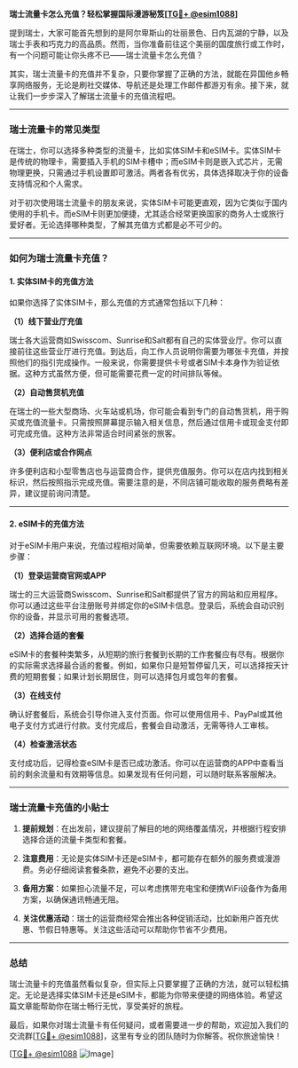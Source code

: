**瑞士流量卡怎么充值？轻松掌握国际漫游秘笈[[TG💪+ @esim1088](https://t.me/s/esim1088)]**

提到瑞士，大家可能首先想到的是阿尔卑斯山的壮丽景色、日内瓦湖的宁静，以及瑞士手表和巧克力的高品质。然而，当你准备前往这个美丽的国度旅行或工作时，有一个问题可能让你头疼不已——瑞士流量卡怎么充值？

其实，瑞士流量卡的充值并不复杂，只要你掌握了正确的方法，就能在异国他乡畅享网络服务，无论是刷社交媒体、导航还是处理工作邮件都游刃有余。接下来，就让我们一步步深入了解瑞士流量卡的充值流程吧。

---

### **瑞士流量卡的常见类型**

在瑞士，你可以选择多种类型的流量卡，比如实体SIM卡和eSIM卡。实体SIM卡是传统的物理卡，需要插入手机的SIM卡槽中；而eSIM卡则是嵌入式芯片，无需物理更换，只需通过手机设置即可激活。两者各有优劣，具体选择取决于你的设备支持情况和个人需求。

对于初次使用瑞士流量卡的朋友来说，实体SIM卡可能更直观，因为它类似于国内使用的手机卡。而eSIM卡则更加便捷，尤其适合经常更换国家的商务人士或旅行爱好者。无论选择哪种类型，了解其充值方式都是必不可少的。

---

### **如何为瑞士流量卡充值？**

#### **1. 实体SIM卡的充值方法**

如果你选择了实体SIM卡，那么充值的方式通常包括以下几种：

**（1）线下营业厅充值**

瑞士各大运营商如Swisscom、Sunrise和Salt都有自己的实体营业厅。你可以直接前往这些营业厅进行充值。到达后，向工作人员说明你需要为哪张卡充值，并按照他们的指引完成操作。一般来说，你需要提供卡号或者SIM卡本身作为验证依据。这种方式虽然方便，但可能需要花费一定的时间排队等候。

**（2）自动售货机充值**

在瑞士的一些大型商场、火车站或机场，你可能会看到专门的自动售货机，用于购买或充值流量卡。只需按照屏幕提示输入相关信息，然后通过信用卡或现金支付即可完成充值。这种方法非常适合时间紧张的旅客。

**（3）便利店或合作网点**

许多便利店和小型零售店也与运营商合作，提供充值服务。你可以在店内找到相关标识，然后按照指示完成充值。需要注意的是，不同店铺可能收取的服务费略有差异，建议提前询问清楚。

---

#### **2. eSIM卡的充值方法**

对于eSIM卡用户来说，充值过程相对简单，但需要依赖互联网环境。以下是主要步骤：

**（1）登录运营商官网或APP**

瑞士的三大运营商Swisscom、Sunrise和Salt都提供了官方的网站和应用程序。你可以通过这些平台注册账号并绑定你的eSIM卡信息。登录后，系统会自动识别你的设备，并显示可用的套餐选项。

**（2）选择合适的套餐**

eSIM卡的套餐种类繁多，从短期的旅行套餐到长期的工作套餐应有尽有。根据你的实际需求选择最合适的套餐。例如，如果你只是短暂停留几天，可以选择按天计费的短期套餐；如果计划长期居住，则可以选择包月或包年的套餐。

**（3）在线支付**

确认好套餐后，系统会引导你进入支付页面。你可以使用信用卡、PayPal或其他电子支付方式进行付款。支付完成后，套餐会自动激活，无需等待人工审核。

**（4）检查激活状态**

支付成功后，记得检查eSIM卡是否已成功激活。你可以在运营商的APP中查看当前的剩余流量和有效期等信息。如果发现有任何问题，可以随时联系客服解决。

---

### **瑞士流量卡充值的小贴士**

1. **提前规划**：在出发前，建议提前了解目的地的网络覆盖情况，并根据行程安排选择合适的流量卡类型和套餐。
   
2. **注意费用**：无论是实体SIM卡还是eSIM卡，都可能存在额外的服务费或漫游费。务必仔细阅读套餐条款，避免不必要的支出。

3. **备用方案**：如果担心流量不足，可以考虑携带充电宝和便携WiFi设备作为备用方案，以确保通讯畅通无阻。

4. **关注优惠活动**：瑞士的运营商经常会推出各种促销活动，比如新用户首充优惠、节假日特惠等。关注这些活动可以帮助你节省不少费用。

---

### **总结**

瑞士流量卡的充值虽然看似复杂，但实际上只要掌握了正确的方法，就可以轻松搞定。无论是选择实体SIM卡还是eSIM卡，都能为你带来便捷的网络体验。希望这篇文章能帮助你在瑞士畅行无忧，享受美好的旅程。

最后，如果你对瑞士流量卡有任何疑问，或者需要进一步的帮助，欢迎加入我们的交流群[[TG💪+ @esim1088](https://t.me/s/esim1088)]，这里有专业的团队随时为你解答。祝你旅途愉快！

[[TG💪+ @esim1088](https://t.me/s/esim1088) ![Image](https://i.postimg.cc/4NQfJmqS/Snipaste-2025-05-13-00-14-12.png)]